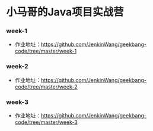 # 小马哥的Java项目实战营

### week-1 
- 作业地址：https://github.com/JenkinWang/geekbang-code/tree/master/week-1

### week-2
- 作业地址：https://github.com/JenkinWang/geekbang-code/tree/master/week-2

### week-3
- 作业地址：https://github.com/JenkinWang/geekbang-code/tree/master/week-3
